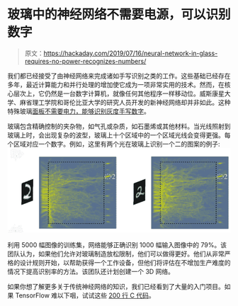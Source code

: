 # 玻璃中的神经网络不需要电源，可以识别数字

> 原文：<https://hackaday.com/2019/07/16/neural-network-in-glass-requires-no-power-recognizes-numbers/>

我们都已经接受了由神经网络来完成诸如手写识别之类的工作。这些基础已经存在多年，最近计算能力和并行处理的增加使它成为一项非常实用的技术。然而，在核心层次上，它仍然是一台数字计算机，就像任何其他程序一样移动位。威斯康星大学、麻省理工学院和哥伦比亚大学的研究人员开发的新神经网络却并非如此。这种特殊玻璃[面板不需要电力，能够识别灰度手写数字](https://www.osapublishing.org/prj/abstract.cfm?uri=prj-7-8-823)。

玻璃包含精确控制的夹杂物，如气孔或杂质，如石墨烯或其他材料。当光线照射到玻璃上时，会出现复杂的波型，玻璃上十个区域中的一个区域光线会变得更强。每个区域对应一个数字。例如，这里有两个光在玻璃上识别一个二的图案的例子: [![](img/347b2ad56e3c9bb75b5266ecc569799d.png)](https://hackaday.com/wp-content/uploads/2019/07/glassnn.png)

利用 5000 幅图像的训练集，网络能够正确识别 1000 幅输入图像中的 79%。该团队认为，如果他们允许对玻璃制造放松限制，他们可以做得更好。他们从非常严格的设计规则开始，以帮助获得一个工作设备，但他们将评估在不增加生产难度的情况下提高识别率的方法。该团队还计划创建一个 3D 网络。

如果你想了解更多关于传统神经网络的知识，我们已经看到了大量的入门项目。如果 TensorFlow 难以下咽，试试这些 [200 行 C 代码](https://hackaday.com/2018/04/08/tiny-neural-network-library-in-200-lines-of-code/)。